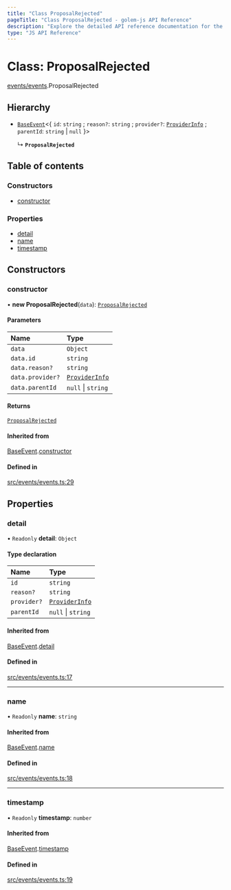 ```yaml
---
title: "Class ProposalRejected"
pageTitle: "Class ProposalRejected - golem-js API Reference"
description: "Explore the detailed API reference documentation for the Class ProposalRejected within the golem-js SDK for the Golem Network."
type: "JS API Reference"
---
```

# Class: ProposalRejected

[events/events](../modules/events_events).ProposalRejected

## Hierarchy

- [`BaseEvent`](events_events.BaseEvent)\<\{ `id`: `string` ; `reason?`: `string` ; `provider?`: [`ProviderInfo`](../interfaces/agreement_agreement.ProviderInfo) ; `parentId`: `string` \| ``null``  }\>

  ↳ **`ProposalRejected`**

## Table of contents

### Constructors

- [constructor](events_events.ProposalRejected#constructor)

### Properties

- [detail](events_events.ProposalRejected#detail)
- [name](events_events.ProposalRejected#name)
- [timestamp](events_events.ProposalRejected#timestamp)

## Constructors

### constructor

• **new ProposalRejected**(`data`): [`ProposalRejected`](events_events.ProposalRejected)

#### Parameters

| Name | Type |
| :------ | :------ |
| `data` | `Object` |
| `data.id` | `string` |
| `data.reason?` | `string` |
| `data.provider?` | [`ProviderInfo`](../interfaces/agreement_agreement.ProviderInfo) |
| `data.parentId` | ``null`` \| `string` |

#### Returns

[`ProposalRejected`](events_events.ProposalRejected)

#### Inherited from

[BaseEvent](events_events.BaseEvent).[constructor](events_events.BaseEvent#constructor)

#### Defined in

[src/events/events.ts:29](https://github.com/golemfactory/golem-js/blob/9789a95/src/events/events.ts#L29)

## Properties

### detail

• `Readonly` **detail**: `Object`

#### Type declaration

| Name | Type |
| :------ | :------ |
| `id` | `string` |
| `reason?` | `string` |
| `provider?` | [`ProviderInfo`](../interfaces/agreement_agreement.ProviderInfo) |
| `parentId` | ``null`` \| `string` |

#### Inherited from

[BaseEvent](events_events.BaseEvent).[detail](events_events.BaseEvent#detail)

#### Defined in

[src/events/events.ts:17](https://github.com/golemfactory/golem-js/blob/9789a95/src/events/events.ts#L17)

___

### name

• `Readonly` **name**: `string`

#### Inherited from

[BaseEvent](events_events.BaseEvent).[name](events_events.BaseEvent#name)

#### Defined in

[src/events/events.ts:18](https://github.com/golemfactory/golem-js/blob/9789a95/src/events/events.ts#L18)

___

### timestamp

• `Readonly` **timestamp**: `number`

#### Inherited from

[BaseEvent](events_events.BaseEvent).[timestamp](events_events.BaseEvent#timestamp)

#### Defined in

[src/events/events.ts:19](https://github.com/golemfactory/golem-js/blob/9789a95/src/events/events.ts#L19)
